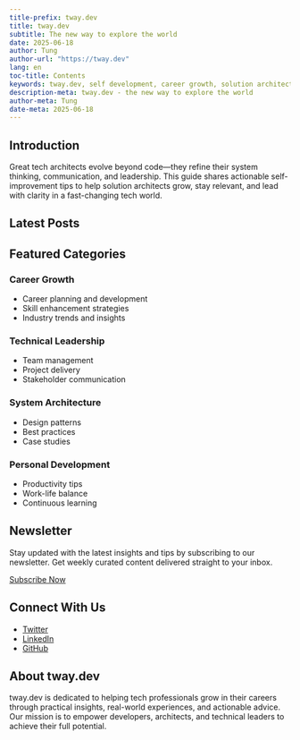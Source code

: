 ```yaml
---
title-prefix: tway.dev
title: tway.dev
subtitle: The new way to explore the world
date: 2025-06-18
author: Tung
author-url: "https://tway.dev"
lang: en
toc-title: Contents
keywords: tway.dev, self development, career growth, solution architect, technical leader
description-meta: tway.dev - the new way to explore the world
author-meta: Tung
date-meta: 2025-06-18
---
```


## Introduction

Great tech architects evolve beyond code—they refine their system thinking, communication, and leadership. This guide shares actionable self-improvement tips to help solution architects grow, stay relevant, and lead with clarity in a fast-changing tech world.

## Latest Posts

<!--LATEST_POSTS-->

## Featured Categories

### Career Growth
- Career planning and development
- Skill enhancement strategies
- Industry trends and insights

### Technical Leadership
- Team management
- Project delivery
- Stakeholder communication

### System Architecture
- Design patterns
- Best practices
- Case studies

### Personal Development
- Productivity tips
- Work-life balance
- Continuous learning

## Newsletter

Stay updated with the latest insights and tips by subscribing to our newsletter. Get weekly curated content delivered straight to your inbox.

[Subscribe Now](#)

## Connect With Us

- [Twitter](https://twitter.com/twaydev)
- [LinkedIn](https://linkedin.com/in/twaydev)
- [GitHub](https://github.com/twaydev)

## About tway.dev

tway.dev is dedicated to helping tech professionals grow in their careers through practical insights, real-world experiences, and actionable advice. Our mission is to empower developers, architects, and technical leaders to achieve their full potential.
